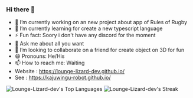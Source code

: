 ### Hi there 👋

- 🔭 I’m currently working on an new project about app of Rules of Rugby
- 🌱 I’m currently learning for create a new typescript language
- ⚡ Fun fact: Soory i don't have any discord for the moment
- 💬 Ask me about all you want
- 👯 I’m looking to collaborate on a friend for create object on 3D for fun 
- 😄 Pronouns: He/His
- 📫 How to reach me: Waiting
- Website : https://lounge-lizard-dev.github.io/
- See : https://kajuwingu-robot.github.io/
<!--
**Lounge-Lizard-dev/Lounge-Lizard-dev** is a ✨ _special_ ✨ repository because its `README.md` (this file) appears on your GitHub profile.

Here are some ideas to get you started:

- 🔭 I’m currently working on an new project about app of Rules of Rugby
- 🌱 I’m currently learning for create a new typescript language
- 👯 I’m looking to collaborate on ...
- 🤔 I’m looking for help with ...
- 💬 Ask me about all you want
- 📫 How to reach me: ...
- 😄 Pronouns: ...
- ⚡ Fun fact: ...

-->
![Lounge-Lizard-dev's Top Languages](https://github-readme-stats.vercel.app/api/top-langs/?username=Lounge-Lizard-dev&theme=vue-dark&show_icons=true&hide_border=false&layout=compact)
![Lounge-Lizard-dev's Streak](https://github-readme-streak-stats.herokuapp.com/?user=Lounge-Lizard-dev&theme=vue-dark&hide_border=false)
